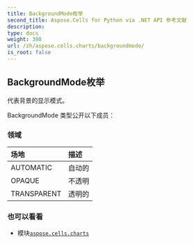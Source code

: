 ```yaml
---
title: BackgroundMode枚举
second_title: Aspose.Cells for Python via .NET API 参考文献
description:
type: docs
weight: 380
url: /zh/aspose.cells.charts/backgroundmode/
is_root: false
---
```

## BackgroundMode枚举
代表背景的显示模式。



BackgroundMode 类型公开以下成员：

### 领域
|场地|描述|
| :- | :- |
| AUTOMATIC |自动的|
| OPAQUE |不透明|
| TRANSPARENT |透明的|



### 也可以看看
* 模块[`aspose.cells.charts`](..)
